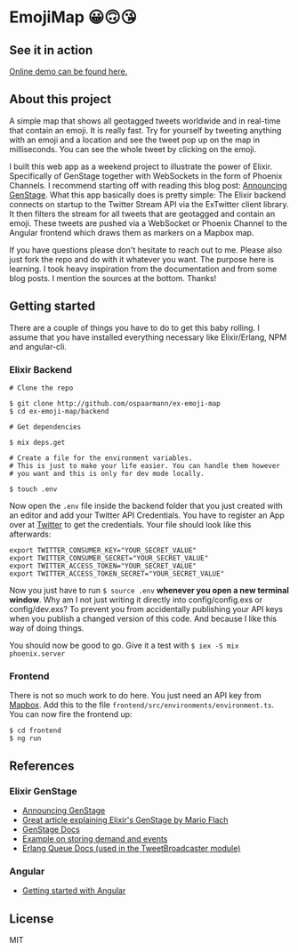 # EmojiMap 😀🙃😘
## See it in action
[Online demo can be found here.](http://emojimap.ospaarmann.com)
## About this project
A simple map that shows all geotagged tweets worldwide and in real-time that contain an emoji. It is really fast. Try for yourself by tweeting anything with an emoji and a location and see the tweet pop up on the map in milliseconds. You can see the whole tweet by clicking on the emoji.

I built this web app as a weekend project to illustrate the power of Elixir. Specifically of GenStage together with WebSockets in the form of Phoenix Channels. I recommend starting off with reading this blog post: [Announcing GenStage](elixir-lang.org/blog/2016/07/14/announcing-genstage/). What this app basically does is pretty simple: The Elixir backend connects on startup to the Twitter Stream API via the ExTwitter client library. It then filters the stream for all tweets that are geotagged and contain an emoji. These tweets are pushed via a WebSocket or Phoenix Channel to the Angular frontend which draws them as markers on a Mapbox map.

If you have questions please don't hesitate to reach out to me. Please also just fork the repo and do with it whatever you want. The purpose here is learning. I took heavy inspiration from the documentation and from some blog posts. I mention the sources at the bottom. Thanks!

## Getting started
There are a couple of things you have to do to get this baby rolling. I assume that you have installed everything necessary like Elixir/Erlang, NPM and angular-cli.
### Elixir Backend

```shell
# Clone the repo

$ git clone http://github.com/ospaarmann/ex-emoji-map
$ cd ex-emoji-map/backend

# Get dependencies

$ mix deps.get

# Create a file for the environment variables.
# This is just to make your life easier. You can handle them however
# you want and this is only for dev mode locally.

$ touch .env
```

Now open the `.env` file inside the backend folder that you just created with an editor and add your Twitter API Credentials. You have to register an App over at [Twitter](https://apps.twitter.com/) to get the credentials. Your file should look like this afterwards:

```shellshell
export TWITTER_CONSUMER_KEY="YOUR_SECRET_VALUE"
export TWITTER_CONSUMER_SECRET="YOUR_SECRET_VALUE"
export TWITTER_ACCESS_TOKEN="YOUR_SECRET_VALUE"
export TWITTER_ACCESS_TOKEN_SECRET="YOUR_SECRET_VALUE"
```

Now you just have to run `$ source .env` **whenever you open a new terminal window**. Why am I not just writing it directly into config/config.exs or config/dev.exs? To prevent you from accidentally publishing your API keys when you publish a changed version of this code. And because I like this way of doing things.

You should now be good to go. Give it a test with `$ iex -S mix phoenix.server`
### Frontend
There is not so much work to do here. You just need an API key from [Mapbox](http://mapbox.com). Add this to the file `frontend/src/environments/environment.ts`. You can now fire the frontend up:
```shell
$ cd frontend
$ ng run
```
## References
### Elixir GenStage
  * [Announcing GenStage](elixir-lang.org/blog/2016/07/14/announcing-genstage/)
  * [Great article explaining Elixir's GenStage by Mario Flach](https://almightycouch.org/blog/reactive-tweets-elixir-genstage/)
  * [GenStage Docs](https://hexdocs.pm/gen_stage/GenStage.html)
  * [Example on storing demand and events](https://github.com/elixir-lang/gen_stage/blob/master/examples/gen_event.exs#L4)
  * [Erlang Queue Docs (used in the TweetBroadcaster module)](http://erlang.org/doc/man/queue.html)

### Angular
  * [Getting started with Angular](https://angular.io/docs/js/latest/quickstart.html)


## License
MIT
